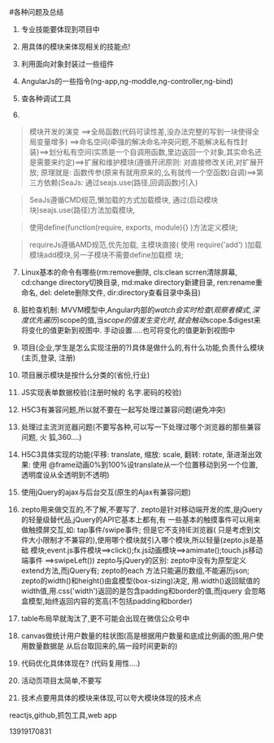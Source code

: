 #各种问题及总结

1. 专业技能要体现到项目中
2. 用具体的模块来体现相关的技能点!
3. 利用面向对象封装过一些组件
4. AngularJs的一些指令(ng-app,ng-moddle,ng-controller,ng-bind)
5. 查各种调试工具

6. 
>  模块开发的演变
==>全局函数(代码可读性差,没办法完整的写到一块使得全局变量增多)
==>命名空间(牵强的解决命名冲突问题,不能解决私有性封装)==>划分私有空间(实质是一个自调用函数,里边返回一个对象,其实命名还是需要来约定)==>扩展和维护模块(遵循开闭原则: 对直接修改关闭,对扩展开放; 原理就是: 函数传参(原来有就用原来的,么有就传一个空函数)自调)==>第三方依赖(SeaJs: 通过seajs.use(路径,回调函数)引入)

 > SeaJs遵循CMD规范,懒加载的方式加载模块, 通过(启动模块 块)seajs.use(路径)方法加载模块, > 使用define(function(require, exports, module){} )方法定义模块;

 > requireJs遵循AMD规范,优先加载, 主模块直接( 使用 require('add') )加载模块add模块,另一子模块不需要define加载模 块;

7.  Linux基本的命令有哪些(rm:remove删除, cls:clean scrren清除屏幕, cd:change directory切换目录, md:make directory新建目录, ren:rename重命名, del: delete删除文件, dir:directory查看目录中条目)
8. 脏检查机制: MVVM模型中,Angular内部的$watch会实时检查(观察者模式,深度优先遍
历)$scope的值,当$scope的值发生变化时,就会触动$scope.$digest来将变化的值更新到视图中.
手动设置.....也可将变化的值更新到视图中

9. 项目(企业,学生是怎么实现注册的?)具体是做什么的,有什么功能,负责什么模块(主页,登录,
注册)
10. 项目展示模块是按什么分类的(省份,行业)
11. JS实现表单数据校验(注册时候的 名字.密码的校验)
12. H5C3有兼容问题,所以就不要在一起写处理过兼容问题(避免冲突)
13. 处理过主流浏览器问题(不要写各种,可以写一下处理过哪个浏览器的那些兼容问题, 火
狐,360....)
14. H5C3具体实现的功能(平移: translate, 缩放: scale, 翻转: rotate, 渐进渐出效果: 使用
@frame动画0%到100%设translate从一个位置移动到另一个位置, 透明度设从全透明到不透明)
15. 使用jQuery的ajax与后台交互(原生的Ajax有兼容问题)

16. zepto用来做交互的,不了解,不要写了.
 	zepto是针对移动端开发的库,是jQuery的轻量级替代品,jQuery的API它基本上都有,有
一些基本的触摸事件可以用来做触摸屏交互,如: tap事件/swipe事件; 但是它不支持IE浏览器(
只是考虑到文件大小限制才不兼容的),使用哪个模块就引入哪个模块,所以轻量(zepto.js是基础
模块;event.js事件模块==>click();fx.js动画模块==>amimate();touch.js移动端事件
==>swipeLeft())
	zepto与jQuery的区别: zepto中没有为原型定义extend方法,而jQuery有; zepto的each
方法只能遍历数组,不能遍历json; zepto的width()和height()由盒模型(box-sizing)决定,
用.width()返回赋值的width值,用.css('width')返回的是包含padding和border的值,而jquery
会忽略盒模型,始终返回内容的宽高(不包括padding和border)


17. table布局早就淘汰了,更不可能会出现在微信公众号中
18. canvas做统计用户数量的柱状图(高是根据用户数量和底成比例画的图,用户使用数量数据是
从后台取回来的,隔一段时间更新的)
19. 代码优化具体体现在? (代码复用性....)
20. 活动页项目太简单,不要写
21. 技术点要用具体的模块来体现,可以夸大模块体现的技术点


reactjs,github,抓包工具,web app


13919170831